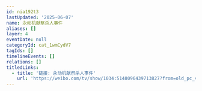 ```yaml
---
id: nia192t3
lastUpdated: '2025-06-07'
name: 永动机献祭杀人事件
aliases: []
layer: 4
eventDate: null
categoryId: cat_1wmCydV7
tagIds: []
timelineEvents: []
relations: []
titledLinks:
  - title: '链接: 永动机献祭杀人事件'
    url: 'https://weibo.com/tv/show/1034:5148096439713827?from=old_pc_videoshow'
---
```


